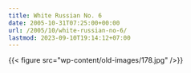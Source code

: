 ```yaml
---
title: White Russian No. 6
date: 2005-10-31T07:25:00+00:00
url: /2005/10/white-russian-no-6/
lastmod: 2023-09-10T19:14:12+07:00
---
```

{{< figure src="wp-content/old-images/178.jpg" />}}
